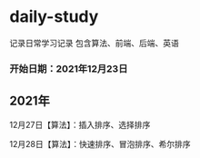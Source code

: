 # daily-study
记录日常学习记录
包含算法、前端、后端、英语
### 开始日期：2021年12月23日
## 2021年
12月27日【算法】：插入排序、选择排序

12月28日【算法】：快速排序、冒泡排序、希尔排序